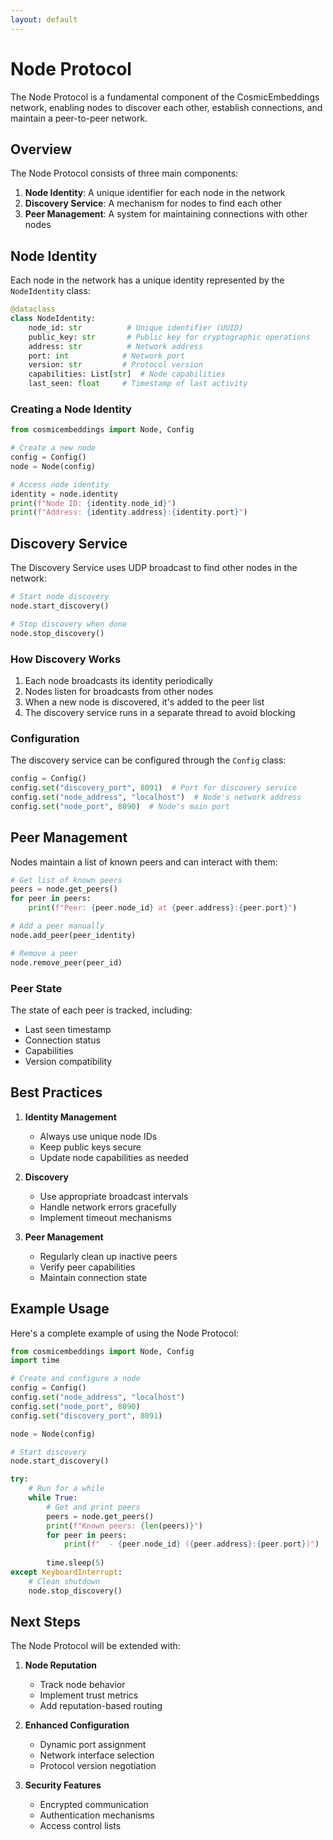```yaml
---
layout: default
---
```


# Node Protocol

The Node Protocol is a fundamental component of the CosmicEmbeddings network, enabling nodes to discover each other, establish connections, and maintain a peer-to-peer network.

## Overview

The Node Protocol consists of three main components:

1. **Node Identity**: A unique identifier for each node in the network
2. **Discovery Service**: A mechanism for nodes to find each other
3. **Peer Management**: A system for maintaining connections with other nodes

## Node Identity

Each node in the network has a unique identity represented by the `NodeIdentity` class:

```python
@dataclass
class NodeIdentity:
    node_id: str          # Unique identifier (UUID)
    public_key: str       # Public key for cryptographic operations
    address: str          # Network address
    port: int            # Network port
    version: str         # Protocol version
    capabilities: List[str]  # Node capabilities
    last_seen: float     # Timestamp of last activity
```

### Creating a Node Identity

```python
from cosmicembeddings import Node, Config

# Create a new node
config = Config()
node = Node(config)

# Access node identity
identity = node.identity
print(f"Node ID: {identity.node_id}")
print(f"Address: {identity.address}:{identity.port}")
```

## Discovery Service

The Discovery Service uses UDP broadcast to find other nodes in the network:

```python
# Start node discovery
node.start_discovery()

# Stop discovery when done
node.stop_discovery()
```

### How Discovery Works

1. Each node broadcasts its identity periodically
2. Nodes listen for broadcasts from other nodes
3. When a new node is discovered, it's added to the peer list
4. The discovery service runs in a separate thread to avoid blocking

### Configuration

The discovery service can be configured through the `Config` class:

```python
config = Config()
config.set("discovery_port", 8091)  # Port for discovery service
config.set("node_address", "localhost")  # Node's network address
config.set("node_port", 8090)  # Node's main port
```

## Peer Management

Nodes maintain a list of known peers and can interact with them:

```python
# Get list of known peers
peers = node.get_peers()
for peer in peers:
    print(f"Peer: {peer.node_id} at {peer.address}:{peer.port}")

# Add a peer manually
node.add_peer(peer_identity)

# Remove a peer
node.remove_peer(peer_id)
```

### Peer State

The state of each peer is tracked, including:
- Last seen timestamp
- Connection status
- Capabilities
- Version compatibility

## Best Practices

1. **Identity Management**
   - Always use unique node IDs
   - Keep public keys secure
   - Update node capabilities as needed

2. **Discovery**
   - Use appropriate broadcast intervals
   - Handle network errors gracefully
   - Implement timeout mechanisms

3. **Peer Management**
   - Regularly clean up inactive peers
   - Verify peer capabilities
   - Maintain connection state

## Example Usage

Here's a complete example of using the Node Protocol:

```python
from cosmicembeddings import Node, Config
import time

# Create and configure a node
config = Config()
config.set("node_address", "localhost")
config.set("node_port", 8090)
config.set("discovery_port", 8091)

node = Node(config)

# Start discovery
node.start_discovery()

try:
    # Run for a while
    while True:
        # Get and print peers
        peers = node.get_peers()
        print(f"Known peers: {len(peers)}")
        for peer in peers:
            print(f"  - {peer.node_id} ({peer.address}:{peer.port})")
        
        time.sleep(5)
except KeyboardInterrupt:
    # Clean shutdown
    node.stop_discovery()
```

## Next Steps

The Node Protocol will be extended with:

1. **Node Reputation**
   - Track node behavior
   - Implement trust metrics
   - Add reputation-based routing

2. **Enhanced Configuration**
   - Dynamic port assignment
   - Network interface selection
   - Protocol version negotiation

3. **Security Features**
   - Encrypted communication
   - Authentication mechanisms
   - Access control lists
